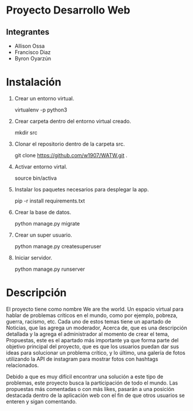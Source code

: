 # Proyecto Desarrollo Web

## Integrantes

- Allison Ossa
- Francisco Diaz
- Byron Oyarzún

# Instalación

 1. Crear un entorno virtual.

    virtualenv -p python3 <nombre>

 2. Crear carpeta dentro del entorno virtual creado.

    mkdir src

 3. Clonar el repositorio dentro de la carpeta src.
 
    git clone https://github.com/w1907/WATW.git .
    
 4. Activar entorno virtal.

    source bin/activa

 5. Instalar los paquetes necesarios para desplegar la app.

    pip -r install requirements.txt

 6. Crear la base de datos.

    python manage.py migrate

 7. Crear un super usuario.

    python manage.py createsuperuser

 8. Iniciar servidor.

    python manage.py runserver

# Descripción

El proyecto tiene como nombre We are the world. Un espacio virtual para hablar de problemas críticos en el mundo, como por ejemplo, pobreza, guerra, racismo, etc. Cada uno de estos temas tiene un apartado de Noticias, que las agrega un moderador, Acerca de, que es una descripción detallada y la agrega el administrador al momento de crear el tema, Propuestas, este es el apartado más importante ya que forma parte del objetivo principal del proyecto, que es que los usuarios puedan dar sus ideas para solucionar un problema crítico, y lo último, una galería de fotos utilizando la API de instagram para mostrar fotos con hashtags relacionados.

Debido a que es muy difícil encontrar una solución a este tipo de problemas, este proyecto busca la participación de todo el mundo. Las propuestas más comentadas o con más likes, pasarán a una posición destacada dentro de la aplicación web con el fin de que otros usuarios se enteren y sigan comentando.
